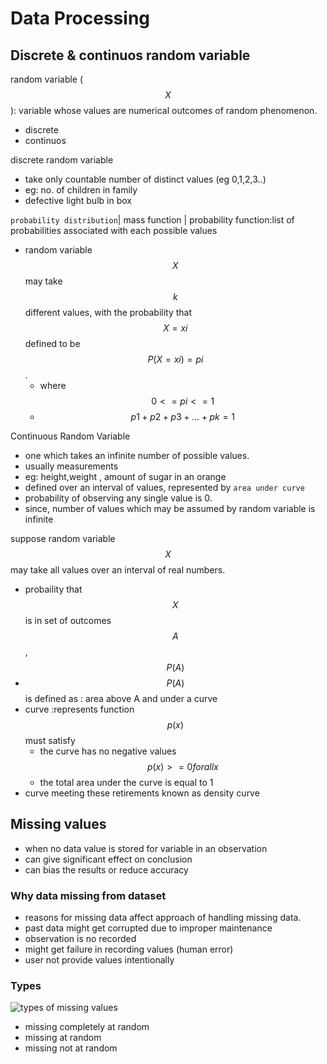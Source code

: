 # Data Processing

## Discrete & continuos random variable

random variable ($$X$$): variable whose values are numerical outcomes of random phenomenon.

- discrete
- continuos

discrete random variable

- take only countable number of distinct values (eg 0,1,2,3..)
- eg: no. of children in family
- defective light bulb in box

`probability distribution`| mass function | probability function:list of probabilities associated with each possible values

- random variable $$X$$ may take $$k$$ different values, with the probability that $$ X = xi$$ defined to be $$P(X=xi) =pi$$.
  - where $$0<=pi<=1$$
  - $$p1+p2+p3+...+pk=1$$

Continuous Random Variable

- one which takes an infinite number of possible values.
- usually measurements
- eg: height,weight , amount of sugar in an orange
- defined over an interval of values, represented by `area under curve`
- probability of observing any single value is 0.
- since, number of values which may be assumed by random variable is infinite

suppose random variable $$X$$ may take all values over an interval of real numbers.

- probaility that $$X$$ is in set of outcomes $$A$$ ,$$P(A)$$
- $$P(A)$$ is defined as : area above A and under a curve
- curve :represents function $$p(x)$$ must satisfy
  - the curve has no negative values $$p(x)>=0 for all x$$
  - the total area under the curve is equal to 1
- curve meeting these retirements known as density curve

## Missing values

- when no data value is stored for variable in an observation
- can give significant effect on conclusion
- can bias the results or reduce accuracy

### Why data missing from dataset

- reasons for missing data affect approach of handling missing data.
- past data might get corrupted due to improper maintenance
- observation is no recorded
- might get failure in recording values (human error)
- user not provide values intentionally

### Types

![types of missing values](2022-10-18-14-18-01.png)

- missing completely at random 
- missing at random 
- missing not at random

